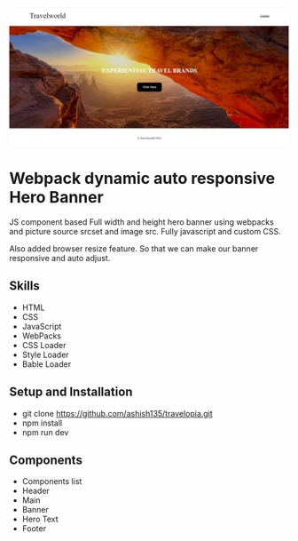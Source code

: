 <div align="center">
    <img src="./src/images/preview.jpg">
</div>

# Webpack dynamic auto responsive Hero Banner
JS component based Full width and height hero banner using webpacks and picture source srcset and image src. Fully javascript and custom CSS. 

Also added browser resize feature. So that we can make our banner responsive and auto adjust.

## Skills
- HTML
- CSS
- JavaScript
- WebPacks
 - CSS Loader
 - Style Loader
 - Bable Loader

 ## Setup and Installation
- git clone https://github.com/ashish135/travelopia.git
- npm install
- npm run dev

## Components
- Components list
 - Header
 - Main
  - Banner
  - Hero Text
 - Footer 
